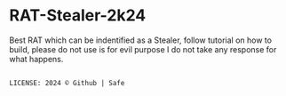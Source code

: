 # RAT-Stealer-2k24
Best RAT which can be indentified as a Stealer, follow tutorial on how to build, please do not use is for evil purpose I do not take any response for what happens.




                                                                                                                                      LICENSE: 2024 © Github | Safe
